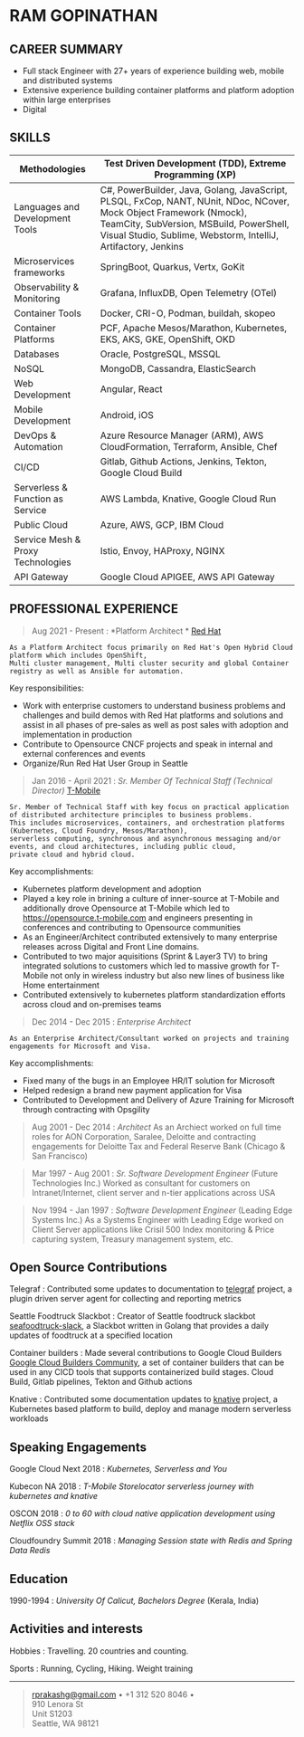 RAM GOPINATHAN
=========================

CAREER SUMMARY
--------------------
* Full stack Engineer with 27+ years of experience building web, mobile and distributed systems
* Extensive experience building container platforms and platform adoption within large enterprises
* Digital

SKILLS
--------------------

| Methodologies | Test Driven Development (TDD), Extreme Programming (XP)   |
|---|---|
| Languages and Development Tools   |  C#, PowerBuilder, Java, Golang, JavaScript, PLSQL, FxCop, NANT, NUnit, NDoc, NCover, Mock Object Framework (Nmock), TeamCity, SubVersion, MSBuild, PowerShell, Visual Studio, Sublime, Webstorm, IntelliJ, Artifactory, Jenkins |
| Microservices frameworks   | SpringBoot, Quarkus, Vertx, GoKit  |
| Observability & Monitoring  | Grafana, InfluxDB, Open Telemetry (OTel)  |
| Container Tools | Docker, CRI-O, Podman, buildah, skopeo |
| Container Platforms | PCF, Apache Mesos/Marathon, Kubernetes, EKS, AKS, GKE, OpenShift, OKD |
| Databases | Oracle, PostgreSQL, MSSQL |
| NoSQL | MongoDB, Cassandra, ElasticSearch |
| Web Development | Angular, React |
| Mobile Development | Android, iOS |
| DevOps & Automation | Azure Resource Manager (ARM), AWS CloudFormation, Terraform, Ansible, Chef |
| CI/CD | Gitlab, Github Actions, Jenkins, Tekton, Google Cloud Build |
| Serverless & Function as Service | AWS Lambda, Knative, Google Cloud Run |
| Public Cloud | Azure, AWS, GCP, IBM Cloud |
| Service Mesh & Proxy Technologies | Istio, Envoy, HAProxy, NGINX |
| API Gateway | Google Cloud APIGEE, AWS API Gateway | 

PROFESSIONAL EXPERIENCE
--------------------

>Aug 2021 - Present
:   *Platform Architect * [Red Hat](https://www.redhat.com/)

    As a Platform Architect focus primarily on Red Hat's Open Hybrid Cloud platform which includes OpenShift,
    Multi cluster management, Multi cluster security and global Container registry as well as Ansible for automation.
    
Key responsibilities:
* Work with enterprise customers to understand business problems and challenges and build demos with Red Hat platforms
and solutions and assist in all phases of pre-sales as well as post sales with adoption and implementation in production
* Contribute to Opensource CNCF projects and speak in internal and external conferences and events
* Organize/Run Red Hat User Group in Seattle

>Jan 2016 - April 2021
:   *Sr. Member Of Technical Staff (Technical Director)*
    [T-Mobile](http://www.t-mobile.com)

    Sr. Member of Technical Staff with key focus on practical application of distributed architecture principles to business problems.  
    This includes microservices, containers, and orchestration platforms (Kubernetes, Cloud Foundry, Mesos/Marathon), 
    serverless computing, synchronous and asynchronous messaging and/or events, and cloud architectures, including public cloud, 
    private cloud and hybrid cloud.

Key accomplishments:
* Kubernetes platform development and adoption
* Played a key role in brining a culture of inner-source at T-Mobile and additionally drove Opensource at 
T-Mobile which led to https://opensource.t-mobile.com and engineers presenting in conferences and 
contributing to Opensource communities
* As an Engineer/Architect contributed extensively to many enterprise releases across Digital and Front Line domains.
* Contributed to two major aquisitions (Sprint & Layer3 TV) to bring integrated solutions to customers which led
to massive growth for T-Mobile not only in wireless industry but also new lines of business like Home entertainment
* Contributed extensively to kubernetes platform standardization efforts across cloud and on-premises teams

> Dec 2014 - Dec 2015
:   *Enterprise Architect*

    As an Enterprise Architect/Consultant worked on projects and training engagements for Microsoft and Visa. 

Key accomplishments:
* Fixed many of the bugs in an Employee HR/IT solution for Microsoft
* Helped redesign a brand new payment application for Visa
* Contributed to Development and Delivery of Azure Training for Microsoft through contracting with Opsgility 

>Aug 2001 - Dec 2014
:   *Architect*
    As an Archiect worked on full time roles for AON Corporation, Saralee, Deloitte and contracting engagements
    for Deloitte Tax and Federal Reserve Bank (Chicago & San Francisco)

>Mar 1997 - Aug 2001
:   *Sr. Software Development Engineer* (Future Technologies Inc.)
    Worked as consultant for customers on Intranet/Internet, client server and n-tier applications across USA

>Nov 1994 - Jan 1997
:   *Software Development Engineer* (Leading Edge Systems Inc.)
    As a Systems Engineer with Leading Edge worked on Client Server applications like Crisil 500 Index monitoring & Price capturing system, 
    Treasury management system, etc. 


Open Source Contributions
----------------------------------

Telegraf
:   Contributed some updates to documentation to [telegraf](https://github.com/influxdata/telegraf) project, a
    plugin driven server agent for collecting and reporting metrics

Seattle Foodtruck Slackbot
:   Creator of Seattle foodtruck slackbot 
    [seafoodtruck-slack](https://github.com/exceller-io/seafoodtruck-slack), a
    Slackbot written in Golang that provides a daily updates of foodtruck at a specified location

Container builders
:   Made several contributions to Google Cloud Builders
    [Google Cloud Builders Community](https://github.com/GoogleCloudPlatform/cloud-builders-community), a
    set of container builders that can be used in any CICD tools that supports containerized build stages. 
    Cloud Build, Gitlab pipelines, Tekton and Github actions

Knative
:   Contributed some documentation updates to [knative](https://github.com/knative/docs) project, a Kubernetes
    based platform to build, deploy and manage modern serverless workloads

Speaking Engagements
----------------------------------

Google Cloud Next 2018
:   *Kubernetes, Serverless and You* 

Kubecon NA 2018
:   *T-Mobile Storelocator serverless journey with kubernetes and knative* 

OSCON 2018
:   *0 to 60 with cloud native application development using Netflix OSS stack*

Cloudfoundry Summit 2018
:   *Managing Session state with Redis and Spring Data Redis*

Education
---------

1990-1994
:   *University Of Calicut, Bachelors Degree*
    (Kerala, India)

Activities and interests
------------------------

Hobbies
:   Travelling. 20 countries and counting.

Sports
:   Running, Cycling, Hiking. Weight training

----

> <rprakashg@gmail.com> • +1 312 520 8046 • \
>  910 Lenora St \
Unit S1203 \
Seattle, WA 98121